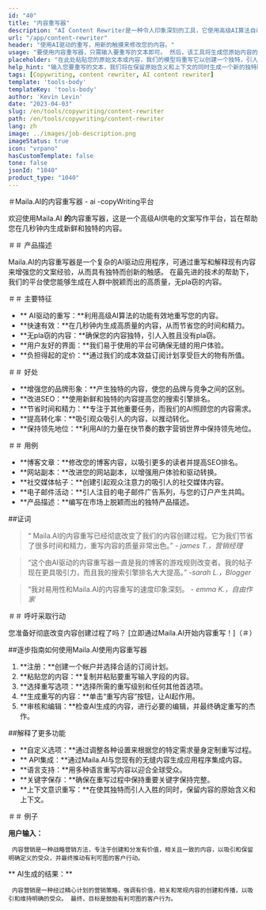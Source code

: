```yaml
---
id: "40"
title: "内容重写器"
description: "AI Content Rewriter是一种令人印象深刻的工具，它使用高级AI算法自动重写和重塑您的输入文本，从而使其独特，引人入胜且更具吸引力。 此工具非常适合希望提高其内容质量并避免窃问题的博客作者，撰稿人和内容创建者。"
url: "/app/content-rewriter"
header: "使用AI驱动的重写，用新的触摸来修改您的内容。"
usage: "要使用内容重写器，只需输入要重写的文本即可。 然后，该工具将生成您原始内容的独特，结构良好且引人入胜的版本，并保持其上下文和关键想法。"
placeholder: "在此处粘贴您的原始文本或内容，我们的模型将重写它以创建一个独特，引人入胜且吸引人的版本。"
help_hint: "输入您要重写的文本，我们将在保留原始含义和上下文的同时生成一个新的独特版本。 提高内容质量和避免窃问题的理想选择。"
tags: [Copywriting, content rewriter, AI content rewriter]
template: 'tools-body'
templateKey: 'tools-body'
author: 'Kevin Levin'
date: "2023-04-03"
slug: /en/tools/copywriting/content-rewriter
path: /en/tools/copywriting/content-rewriter
lang: zh
image: ../images/job-description.png
imageStatus: true
icon: "vrpano"
hasCustomTemplate: false
tone: false
jsonId: "1040"
product_type: "1040"
---
```

＃Maila.AI的内容重写器 -  ai -copyWriting平台

欢迎使用Maila.AI **的**内容重写器，这是一个高级AI供电的文案写作平台，旨在帮助您在几秒钟内生成新鲜和独特的内容。

＃＃ 产品描述

Maila.AI的内容重写器是一个复杂的AI驱动应用程序，可通过重写和解释现有内容来增强您的文案经验，从而具有独特而创新的触感。 在最先进的技术的帮助下，我们的平台使您能够生成在人群中脱颖而出的高质量，无pla窃的内容。

＃＃ 主要特征

 -  ** AI驱动的重写：**利用高级AI算法的功能有效地重写您的内容。
  -  **快速有效：**在几秒钟内生成高质量的内容，从而节省您的时间和精力。
  -  **无pla窃的内容：**确保您的内容独特，引人入胜且没有pla窃。
  -  **用户友好的界面：**我们易于使用的平台可确保无缝的用户体验。
  -  **负担得起的定价：**通过我们的成本效益订阅计划享受巨大的物有所值。

＃＃ 好处

 -  **增强您的品牌形象：**产生独特的内容，使您的品牌与竞争之间的区别。
  -  **改进SEO：**使用新鲜和独特的内容提高您的搜索引擎排名。
  -  **节省时间和精力：**专注于其他重要任务，而我们的AI照顾您的内容需求。
  -  **提高转化率：**吸引观众吸引人的内容，以推动转化。
  -  **保持领先地位：**利用AI的力量在快节奏的数字营销世界中保持领先地位。

＃＃ 用例

 -  **博客文章：**修改您的博客内容，以吸引更多的读者并提高SEO排名。
  -  **网站副本：**改进您的网站副本，以增强用户体验和驱动转换。
  -  **社交媒体帖子：**创建引起观众注意力的吸引人的社交媒体内容。
  -  **电子邮件活动：**引人注目的电子邮件广告系列，与您的订户产生共鸣。
  -  **产品描述：**编写在市场上脱颖而出的独特产品描述。

##证词

>“ Maila.AI的内容重写已经彻底改变了我们的内容创建过程。它为我们节省了很多时间和精力，重写内容的质量非常出色。”  -  _james T.，营销经理_

>“这个由AI驱动的内容重写器一直是我的博客的游戏规则改变者。我的帖子现在更具吸引力，而且我的搜索引擎排名大大提高。”  -_sarah L.，Blogger_

>“我对易用性和Maila.AI的内容重写的速度印象深刻。  -  _emma K.，自由作家_

＃＃ 呼吁采取行动

您准备好彻底改变内容创建过程了吗？  [立即通过Maila.AI开始内容重写！]（＃）

##逐步指南如何使用Maila.AI使用内容重写器

1. **注册：**创建一个帐户并选择合适的订阅计划。
 2. **粘贴您的内容：**复制并粘贴要重写输入字段的内容。
 3. **选择重写选项：**选择所需的重写级别和任何其他首选项。
 4. **生成重写的内容：**单击“重写内容”按钮，让AI起作用。
 5. **审核和编辑：**检查AI生成的内容，进行必要的编辑，并最终确定重写的杰作。

##解释了更多功能

 -  **自定义选项：**通过调整各种设置来根据您的特定需求量身定制重写过程。
  -  ** API集成：**通过Maila.AI与您现有的无缝内容生成应用程序集成内容。
  -  **语言支持：**用多种语言重写内容以迎合全球受众。
  -  **关键字保存：**确保在重写过程中保持重要关键字保持完整。
  -  **上下文意识重写：**在使其独特而引人入胜的同时，保留内容的原始含义和上下文。

＃＃ 例子

**用户输入：**

````````
 内容营销是一种战略营销方法，专注于创建和分发有价值，相关且一致的内容，以吸引和保留明确定义的受众，并最终推动有利可图的客户行动。
 ````````

** AI生成的结果：**

````````
 内容营销是一种经过精心计划的营销策略，强调有价值，相关和常规内容的创建和传播，以吸引和维持明确的受众。 最终，目标是鼓励有利可图的客户行为。
 ````````
